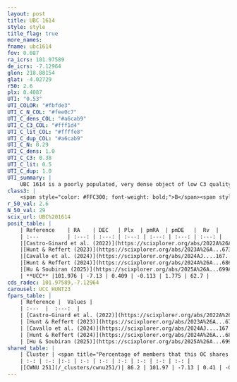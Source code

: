 ```yaml
---
layout: post
title: UBC 1614
style: style
title_flag: true
more_names: 
fname: ubc1614
fov: 0.087
ra_icrs: 101.97589
de_icrs: -7.12964
glon: 218.88154
glat: -4.02729
r50: 2.6
plx: 0.4087
UTI: "0.53"
UTI_COLOR: "#fbfde3"
UTI_C_N_COL: "#fee0c7"
UTI_C_dens_COL: "#a6cab9"
UTI_C_C3_COL: "#fff1d4"
UTI_C_lit_COL: "#ffffe8"
UTI_C_dup_COL: "#a6cab9"
UTI_C_N: 0.29
UTI_C_dens: 1.0
UTI_C_C3: 0.38
UTI_C_lit: 0.5
UTI_C_dup: 1.0
UTI_summary: |
    UBC 1614 is a poorly populated, very dense object of low C3 quality. It was recently reported but it is moderately studied in the literature. This object shares a large percentage of members with a later reported entry.
class3: |
    <span style="color: #FFC300; font-weight: bold;">B</span><span style="color: red; font-weight: bold;">C</span>
r_50_val: 2.6
N_50_val: 29
scix_url: UBC%201614
posit_table: |
    | Reference    | RA    | DEC   | Plx  | pmRA  | pmDE   |  Rv  |
    | :---         | :---: | :---: | :---: | :---: | :---: | :---: |
    |[Castro-Ginard et al. (2022)](https://scixplorer.org/abs/2022A%26A...661A.118C) | 101.98 | -7.11 | 0.4 | -0.12 | 1.77 | 62.37 |
    |[Hunt & Reffert (2023)](https://scixplorer.org/abs/2023A%26A...673A.114H) | 101.964 | -7.123 | 0.411 | -0.126 | 1.788 | 66.14 |
    |[Cavallo et al. (2024)](https://scixplorer.org/abs/2024AJ....167...12C) | 101.964 | -7.125 | 0.411 | -- | -- | -- |
    |[Hunt & Reffert (2024)](https://scixplorer.org/abs/2024A%26A...686A..42H) | 101.964 | -7.123 | 0.411 | -0.126 | 1.788 | 66.14 |
    |[Hu & Soubiran (2025)](https://scixplorer.org/abs/2025A%26A...699A.246H) | 101.964 | -7.125 | -- | -- | -- | -- |
    | **UCC** |101.976 | -7.13 | 0.409 | -0.113 | 1.775 | 62.7 | 
cds_radec: 101.97589,-7.12964
carousel: UCC_HUNT23
fpars_table: |
    | Reference |  Values |
    | :---  |  :---:  |
    | [Castro-Ginard et al. (2022)](https://scixplorer.org/abs/2022A%26A...661A.118C) | `AV=0.846, Dist=2790, logAge=8.672` |
    | [Hunt & Reffert (2023)](https://scixplorer.org/abs/2023A%26A...673A.114H) | `AV50=0.355, diffAV50=0.791, MOD50=11.818, logAge50=9.353` |
    | [Cavallo et al. (2024)](https://scixplorer.org/abs/2024AJ....167...12C) | `AV50=0.97, dMod50=11.9, logAge50=9.07, [Fe/H]50=0.17` |
    | [Hunt & Reffert (2024)](https://scixplorer.org/abs/2024A%26A...686A..42H) | `MassJ=268.990` |
    | [Hu & Soubiran (2025)](https://scixplorer.org/abs/2025A%26A...699A.246H) | `MA22=-0.28, MA23f=-0.33, MZ23=-0.38, MK24=-0.28, MF24=-0.14` |
shared_table: |
    | Cluster | <span title="Percentage of members that this OC shares with the ones listed">%</span>   | RA   | DEC   | Plx   | pmRA  | pmDE  | Rv | UTI |
    | :-: | :-: |:-: | :-: | :-: | :-: | :-: | :-: | :-: |
    |[CWNU 251](/_clusters/cwnu251/)| 86.2 | 101.97 | -7.13 | 0.41 | -0.11 | 1.78 | 62.7 |0.0 |
---
```

